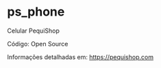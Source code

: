 # ps_phone
 Celular PequiShop

Código: Open Source

Informações detalhadas em: https://pequishop.com

